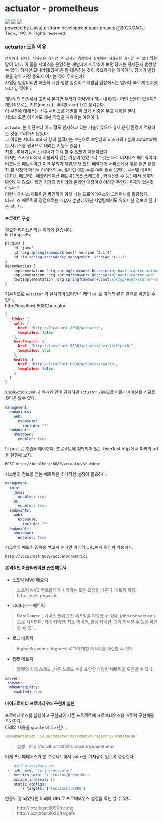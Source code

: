 # actuator - prometheus
![](https://img.shields.io/badge/spring%20boot-3.1.4.RELEASE-brightgreen) ![](https://img.shields.io/badge/Gradle-8.3-red)  ![](https://img.shields.io/badge/actuator-3.1.4-blue)  
powered by [Java]  platform development team present ⓒ2023 DAOU Tech., INC. All rights reserved.

### actuator 도입 이유

`전투에서 실패한 지휘관은 용서할 수 있지만 경계에서 실패하는 지휘관은 용서할 수 없다`  라는 말이 있다.
이 말을 서비스를 운영하는 개발자에게 맞추어 보면 장애는 언제든지 발생할 수 있다. 하지만 모니터링(경계)은 잘 대응하는 것이 중요하다는 의미이다.
장애가 발생했을 경우 가장 중요시 여기는 것이 무엇인가?  
사업팀 입장이라면 매출에 대한 영향 일것이고 개발팀 입장에서는 얼마나 빠르게 인지했느냐 일 것이다.

개발팀의 입장에서 고려해 본다면  우리가 지켜봐야 하는 내용에는 어떤 것들이 있을까?  
개인적으로는 지표(metric) , 추적(trace) 라고 생각한다.  
이 부분에 대해서는 신규 서비스를 개발할 때 크게 비중을 두고 계획을 한다.  
서비스 오픈 이후에도 개선 작업을 지속하는 이유이다.  

`actuator`는 이전부터 어느 정도 인지하고 있는 기술이었으나 실제 운영 환경에 적용하는 것을 고려하지 않았다.  
그 이유는 서비스 api 에 함께 실려지는 부분으로 보안상의 리스크와 ( 실제 actuator에는 서비스를 원격으로 내리는 기능도 있음 )  
지표 , 추적기능을 `스카우터`가 대체 할 수 있었기 때문이었다.  
하지만 스카우터에서 지원되지 않는 기능이 있었으니 그것은 바로 비지니스 매트릭이다.  
비즈니스 매트릭이란 이전 우리가 개발/운영 했던 배달대행 서비스에서 예를 들면 활성화 된 지점의 액티브 
 라이더의 수, 온라인 매장 수를 예로 들수 있겠다.
시스템 매트릭 (CPU , 메모리) , 애플리케이션 매트릭( 톰켓 쓰레드풀 , 커넥션풀 수 등 ) 에서 문제가   
확인되지 않으나 특정 지점의 라이더와 온라인 매장이 0 이라면 무언가 문제가 있는것 아닐까?  
이런 비지니스 매트릭을 확인하기 위해 나는 프로메테우스와 그라파나를 활용했다.  
비즈니스 매트릭의 장점으로는 개발자 뿐만이 아닌 사업팀에서도 유의미한 정보가 된다는 것이다.

#### 프로젝트 구성

필요한 라이브러리는 아래와 같습니다.  
`build.gradle`
```css
plugins {
    id 'java'
    id 'org.springframework.boot' version '3.1.4'
    id 'io.spring.dependency-management' version '1.1.3'
}
dependencies {
    implementation 'org.springframework.boot:spring-boot-starter-actuator'
    implementation 'org.springframework.boot:spring-boot-starter-web'
    testImplementation 'org.springframework.boot:spring-boot-starter-test'
}
```

기본적으로 `actuator` 가 설치되어 있다면 아래의 url 로 아래와 같은 결과를 확인할 수 있다.  
http://localhost:8080/actuator

```json
{
  _links: {
    self: {
      href: "http://localhost:8080/actuator",
      templated: false
    },
    health-path: {
      href: "http://localhost:8080/actuator/health/{*path}",
      templated: true
    },
    health: {
      href: "http://localhost:8080/actuator/health",
      templated: false
    }
  }
}
```

appliaction.yml 에 아래와 같이 정의하면 actuator 기능으로 어플리케이션를 리모트 셧다운 할수 있다.
```yaml
management:
  endpoints:
    web:
      exposure:
        include: "*"
  endpoint:
    shutdown:
      enabled: true
```
단 post 로 호출을 해야한다.
프로젝트에 정의되어 있는 UserTest.http 에서 아래의 url을 실행해 보자.

```html
POST http://localhost:8080/actuator/shutdown
```

시스템의 정보를 얻는 메트릭은 추가적인 설정이 필요하다.
```yaml
management:
  info:
    java:
      enabled: true
    os:
      enabled: true
  endpoints:
    web:
      exposure:
        include: "*"
  endpoint:
    shutdown:
      enabled: true
```
시스템의 메트릭 종류를 알고자 한다면 아래의 URL에서 확인이 가능하다.
```
http://localhost:8080/actuator/metrics
```

#### 본격적인 어플리케이션 관련 메트릭
- 스프링 MVC 메트릭
>스프링 MVC 컨트롤러가 처리하는 모든 요청을 다룬다.
메트릭 이름: http.server.requests

- 데이터소스 메트릭
> DataSource , 커넥션 풀에 관한 메트릭을 확인할 수 있다.
jdbc.connections. 으로 시작한다.
최대 커넥션, 최소 커넥션, 활성 커넥션, 대기 커넥션 수 등을 확인할 수 있다.
- 로그 메트릭
> logback.events : logback 로그에 대한 메트릭을 확인할 수 있다
- 톰켓 메트릭
> 톰켓의 최대 쓰레드 ,사용 쓰레드 수를 포함한 다양한 메트릭을 확인할 수 있다.
```yaml
server:
 tomcat:
  mbeanregistry:
    enabled: true
```

#### 마이크로미터 프로메테우스 구현체 실현
프로메테우스를 실행하고 구현되어 기존 프로젝트에 프로메테우스용 매트릭 구현체를 추가한다.  
아래의 내용을 `gradle` 에 추가한다.
```yaml
implementation 'io.micrometer:micrometer-registry-prometheus'
```
> 실행 : http://localhost:8080/actuator/prometheus

이제 프로메테우스가 본 프로젝트에서 value를 가져갈수 있도록 설정한다.
```yaml
    #추가 prometheus.yml
 -  job_name: "spring-actuator"
    metrics_path: '/actuator/prometheus'
    scrape_interval: 1s
    static_configs:
        - targets: ['localhost:8080']
```
연동이 잘 되었다면 아래의 URL로 프로메테우스 설정을 확인 할 수 있다.
> http://localhost:9090/config  
> http://localhost:9090/targets
